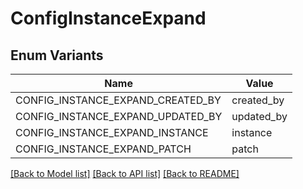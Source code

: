 # ConfigInstanceExpand

## Enum Variants

| Name | Value |
|---- | -----|
| CONFIG_INSTANCE_EXPAND_CREATED_BY | created_by |
| CONFIG_INSTANCE_EXPAND_UPDATED_BY | updated_by |
| CONFIG_INSTANCE_EXPAND_INSTANCE | instance |
| CONFIG_INSTANCE_EXPAND_PATCH | patch |


[[Back to Model list]](../README.md#documentation-for-models) [[Back to API list]](../README.md#documentation-for-api-endpoints) [[Back to README]](../README.md)


